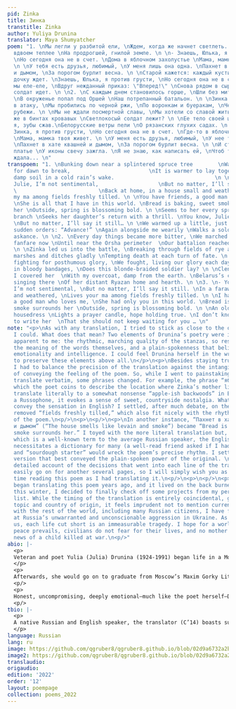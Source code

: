 ```yaml
---
pid: Zinka
title: Зинка
transtitle: Zinka
author: Yuliya Drunina
translator: Maya Shumyatcher
poem: "1. \nМы легли у разбитой ели, \nЖдем, когда же начнет светлеть. \nПод шинелью
  вдвоем теплее \nНа продрогшей, гнилой земле. \n \n- Знаешь, Юлька, я против грусти,
  \nНо сегодня она не в счет. \nДома в яблочном захолустье \nМама, мамка моя живет.
  \n \nУ тебя есть друзья, любимый, \nУ меня лишь она одна. \nПахнет в хате квашней
  и дымом, \nЗа порогом бурлит весна. \n \nСтарой кажется: каждый кустик \nБеспокойную
  дочку ждет. \nЗнаешь, Юлька, я против грусти, \nНо сегодня она не в счет... \n \nОтогрелись
  мы еле-еле, \nВдруг нежданный приказ: \"Вперед!\" \nСнова рядом в сырой шинели \nСветлокосый
  солдат идет. \n \n2. \nС каждым днем становилось горше, \nШли без митингов и знамен.
  \nВ окруженье попал под Оршей \nНаш потрепанный батальон. \n \nЗинка нас повела
  в атаку, \nМы пробились по черной ржи, \nПо воронкам и буеракам, \nЧерез смертные
  рубежи. \n \nМы не ждали посмертной славы, \nМы хотели со славой жить. \n...Почему
  же в бинтах кровавых \nСветлокосый солдат лежит? \n \nЕе тело своей шинелью \nУкрывала
  я, зубы сжав.\nБелорусские ветры пели \nО рязанских глухих садах. \n \n3. \n- Знаешь,
  Зинка, я против грусти, \nНо сегодня она не в счет. \nГде-то в яблочном захолустье
  \nМама, мамка твоя живет. \n \nУ меня есть друзья, любимый, \nУ нее ты была одна.
  \nПахнет в хате квашней и дымом, \nЗа порогом бурлит весна. \n \nИ старушка в цветастом
  платье \nУ иконы свечу зажгла. \nЯ не знаю, как написать ей, \nЧтоб тебя она не
  ждала... \n"
transpoem: "1. \nBunking down near a splintered spruce tree        \nWaiting, hoping
  for dawn to break,                         \nIt is warmer to lay together                              \nOn
  damp soil in a cold rain’s wake.                                \n \n- You know,
  Julie, I’m not sentimental,                   \nBut no matter, I’ll say it still.
  \                          \nBack at home, in a house small and weathered, \nLives
  my ma among fields freshly tilled. \n \nYou have friends, a good man who loves you,
  \nShe is all that I have in this world. \nBread is baking, sweet smoke surrounds
  her \nOutside, spring is blossoming bold. \n \nSeems to her every sprig and tree
  branch \nSeeks her daughter’s return with a thrill. \nYou know, Julie, I’m not sentimental,
  \nBut no matter, I’ll say it still… \n \nWe warmed up a little, just barely \nThen
  sudden orders: “Advance!” \nAgain alongside me wearily \nWalks a soldier, her braids
  askance. \n \n2. \nEvery day things became more bitter, \nWe marched on without
  fanfare now \nUntil near the Orsha perimeter  \nOur battalion reached enemy grounds.
  \n \nZinka led us into the battle, \nBreaking through fields of rye and wheat, \nCrossing
  marshes and ditches gladly \nTempting death at each turn of fate. \n \nWe weren’t
  fighting for posthumous glory, \nWe fought, living our glory each day. \n…Why, wrapped
  in bloody bandages, \nDoes this blonde-braided soldier lay? \n \nClenching my jaw,
  I covered her  \nWith my overcoat, damp from the earth. \nBelarus’s cold winds were
  singing there \nOf her distant Ryazan home and hearth. \n \n3. \n- You know, Zinka,
  I’m not sentimental, \nBut no matter, I‘ll say it still. \nIn a faraway house small
  and weathered, \nLives your ma among fields freshly tilled. \n \nI have friends,
  a good man who loves me, \nShe had only you in this world. \nBread is baking, sweet
  smoke surrounds her \nOutside, spring is blossoming bold. \n \nAn old woman in flower-print
  housedress \nLights a prayer candle, hope holding true. \nI don’t know how best
  to write her  \nThat she should not keep waiting for you … \n"
note: "<p>\nAs with any translation, I tried to stick as close to the original as
  I could. What does that mean? Two elements of Drunina’s poetry were immediately
  apparent to me: the rhythmic, marching quality of the stanzas, so resonantly underlying
  the meaning of the words themselves, and a plain-spokenness that belies its profound
  emotionality and intelligence. I could feel Drunina herself in the writing and worked
  to preserve these elements above all.\n</p>\n<p>\nBesides staying true to the style,
  I had to balance the precision of the translation against the intangible imperative
  of conveying the feeling of the poem. So, while I went to painstaking lengths to
  translate verbatim, some phrases changed. For example, the phrase “яблочное захолустье,”
  which the poet coins to describe the location where Zinka’s mother lives, would
  translate literally to a somewhat nonsense “apple-ish backwoods” in English. To
  a Russophone, it evokes a sense of sweet, countryside nostalgia. What phrase would
  convey the sensation in English? I settled, after much debate, on the somewhat lexically
  removed “fields freshly tilled,” which also fit nicely with the rhythm and rhyme
  of the poem.\n<p/>\n<p>\n<p/>\n<p>\nIn another instance, “Пахнет в хате квашней
  и дымом” (“The house smells like levain and smoke”) became “Bread is baking, sweet
  smoke surrounds her.” I toyed with the more literal translation but, unlike <em>квашня</em>,
  which is a well-known term to the average Russian speaker, the English “levain”
  necessitates a dictionary for many (a well-read friend asked if I had mistyped “leaves”),
  and “sourdough starter” would wreck the poem’s precise rhythm. I settled on the
  version that best conveyed the plain-spoken power of the original. \n<p/>\n<p>\n<p/>\n<p>\nA
  detailed account of the decisions that went into each line of the translation could
  easily go on for another several pages, so I will simply wish you as enjoyable a
  time reading this poem as I had translating it.\n<p/>\n<p>\n<p/>\n<p>\n***\n<p/>\n<p>\n<p/>\n<p>\nI
  began translating this poem years ago, and it lived on the back burner until, early
  this winter, I decided to finally check off some projects from my personal to-do
  list. While the timing of the translation is entirely coincidental, given the poem’s
  topic and country of origin, it feels imprudent not to mention current events. Along
  with the rest of the world, including many Russian citizens, I have felt horrified
  at Russia’s unwarranted and unconscionable aggression in Ukraine. As “Zinka” reminds
  us, each life cut short is an immeasurable tragedy. I hope for a world in which
  peace prevails, civilians do not fear for their lives, and no mother must receive
  news of a child killed at war.\n<p/>"
abio: |-
  <p>
  Veteran and poet Yulia (Julia) Drunina (1924-1991) began life in a Moscow communal apartment, the daughter of a teacher and a librarian. With the start of WWII, the teenage Drunina’s desperate attempts to participate in the war effort were eventually successful. She trained as a nurse and combat medic, saw three tours in combat and was severely injured twice, nearly dying when a shell fragment lodged itself millimeters from her carotid. Drunina was awarded the Order of the Red Star for her bravery.
  </p>
  <p>
  Afterwards, she would go on to graduate from Moscow’s Maxim Gorky Literature Institute and rise to immense popularity as a poet. Anthologies of her work have been regularly published from the 1940s until the present day. Unsurprisingly, the scars of her war experience would forever figure heavily in her work, both in content and style. “Zinka,” the poet’s conversation with a fallen friend, touches on the unique situation of being a woman in combat and, most importantly, reminds us of the human toll of war.
  <p/>
  <p>
  Honest, uncompromising, deeply emotional—much like the poet herself—Drunina’s poetry is in a class of its own. Despite her acclaim domestically, Drunina’s work is fairly unknown abroad.
  <p/>
tbio: |-
  <p>
  A native Russian and English speaker, the translator (C’14) boasts substantial experience as a medical interpreter and language tutor. In addition to her passion for languages (there are a few more on the bucket list), she dabbles in a variety of creative projects. Professionally, she is in the medical field.
  </p>
language: Russian
lang: ru
image: https://github.com/qgruber8/qgruber8.github.io/blob/02d9a6732a2b902e3047151ad1fda95bb5190523/assets/images/images_22/drunina1.jpg
image2: https://github.com/qgruber8/qgruber8.github.io/blob/02d9a6732a2b902e3047151ad1fda95bb5190523/assets/images/images_22/drunina2.jpg
translaudio: 
origaudio: 
edition: '2022'
order: '12'
layout: poempage
collection: poems_2022
---
```

